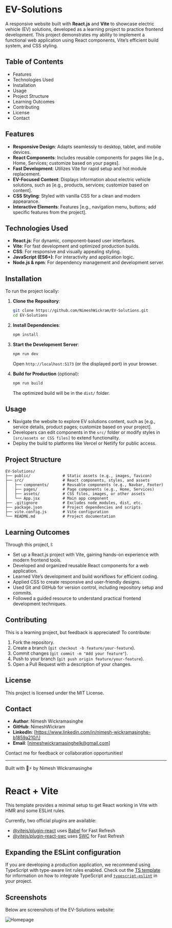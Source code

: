 # EV-Solutions

A responsive website built with **React.js** and **Vite** to showcase electric vehicle (EV) solutions, developed as a learning project to practice frontend development. This project demonstrates my ability to implement a functional web application using React components, Vite’s efficient build system, and CSS styling.

## Table of Contents

- Features
- Technologies Used
- Installation
- Usage
- Project Structure
- Learning Outcomes
- Contributing
- License
- Contact

## Features

- **Responsive Design**: Adapts seamlessly to desktop, tablet, and mobile devices.
- **React Components**: Includes reusable components for pages like \[e.g., Home, Services; customize based on your pages\].
- **Fast Development**: Utilizes Vite for rapid setup and hot module replacement.
- **EV-Focused Content**: Displays information about electric vehicle solutions, such as \[e.g., products, services; customize based on content\].
- **CSS Styling**: Styled with vanilla CSS for a clean and modern appearance.
- **Interactive Elements**: Features \[e.g., navigation menu, buttons; add specific features from the project\].

## Technologies Used

- **React.js**: For dynamic, component-based user interfaces.
- **Vite**: For fast development and optimized production builds.
- **CSS**: For responsive and visually appealing styling.
- **JavaScript (ES6+)**: For interactivity and application logic.
- **Node.js & npm**: For dependency management and development server.

## Installation

To run the project locally:

1. **Clone the Repository**:

   ```bash
   git clone https://github.com/NimeshWickram/EV-Solutions.git
   cd EV-Solutions
   ```

2. **Install Dependencies**:

   ```bash
   npm install
   ```

3. **Start the Development Server**:

   ```bash
   npm run dev
   ```

   Open `http://localhost:5173` (or the displayed port) in your browser.

4. **Build for Production** (optional):

   ```bash
   npm run build
   ```

   The optimized build will be in the `dist/` folder.

## Usage

- Navigate the website to explore EV solutions content, such as \[e.g., service details, product pages; customize based on your project\].
- Developers can edit components in the `src/` folder or modify styles in `[src/assets or CSS files]` to extend functionality.
- Deploy the build to platforms like Vercel or Netlify for public access.

## Project Structure

```
EV-Solutions/
├── public/              # Static assets (e.g., images, favicon)
├── src/                 # React components, styles, and assets
│   ├── components/      # Reusable components (e.g., Navbar, Footer)
│   ├── pages/           # Page components (e.g., Home, Services)
│   ├── assets/          # CSS files, images, or other assets
│   └── App.jsx          # Main app component
├── .gitignore           # Excludes node_modules, dist, etc.
├── package.json         # Project dependencies and scripts
├── vite.config.js       # Vite configuration
└── README.md            # Project documentation
```

## Learning Outcomes

Through this project, I:

- Set up a React.js project with Vite, gaining hands-on experience with modern frontend tools.
- Developed and organized reusable React components for a web application.
- Learned Vite’s development and build workflows for efficient coding.
- Applied CSS to create responsive and user-friendly designs.
- Used Git and GitHub for version control, including repository setup and commits.
- Followed a guided resource to understand practical frontend development techniques.

## Contributing

This is a learning project, but feedback is appreciated! To contribute:

1. Fork the repository.
2. Create a branch (`git checkout -b feature/your-feature`).
3. Commit changes (`git commit -m "Add your feature"`).
4. Push to your branch (`git push origin feature/your-feature`).
5. Open a Pull Request with a description of your changes.

## License

This project is licensed under the MIT License.

## Contact

- **Author**: Nimesh Wickramasinghe
- **GitHub**: NimeshWickram
- **LinkedIn**: \[https://www.linkedin.com/in/nimesh-wickramasinghe-b1859a210/\]
- **Email**: \[nimeshwickramasinghelk@gmail.com\]

Contact me for feedback or collaboration opportunities!

---

Built with 🚗⚡️ by Nimesh Wickramasinghe

# React + Vite

This template provides a minimal setup to get React working in Vite with HMR and some ESLint rules.

Currently, two official plugins are available:

- [@vitejs/plugin-react](https://github.com/vitejs/vite-plugin-react/blob/main/packages/plugin-react) uses [Babel](https://babeljs.io/) for Fast Refresh
- [@vitejs/plugin-react-swc](https://github.com/vitejs/vite-plugin-react/blob/main/packages/plugin-react-swc) uses [SWC](https://swc.rs/) for Fast Refresh

## Expanding the ESLint configuration

If you are developing a production application, we recommend using TypeScript with type-aware lint rules enabled. Check out the [TS template](https://github.com/vitejs/vite/tree/main/packages/create-vite/template-react-ts) for information on how to integrate TypeScript and [`typescript-eslint`](https://typescript-eslint.io) in your project.

## Screenshots

Below are screenshots of the EV-Solutions website:

![Homepage](C:\Users\tharu\ev-website\screenshots)

